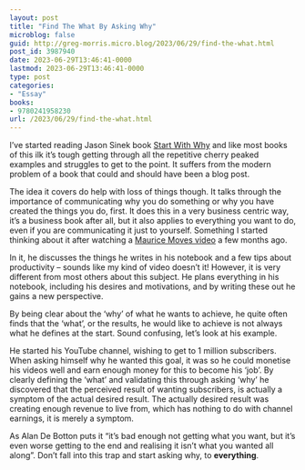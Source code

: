 ```yaml
---
layout: post
title: "Find The What By Asking Why"
microblog: false
guid: http://greg-morris.micro.blog/2023/06/29/find-the-what.html
post_id: 3987940
date: 2023-06-29T13:46:41-0000
lastmod: 2023-06-29T13:46:41-0000
type: post
categories:
- "Essay"
books:
- 9780241958230
url: /2023/06/29/find-the-what.html
---
```

I’ve started reading Jason Sinek book [Start With Why](https://micro.blog/books/9780241958230) and like most books of this ilk it’s tough getting through all the repetitive cherry peaked examples and struggles to get to the point. It suffers from the modern problem of a book that could and should have been a blog post.

The idea it covers do help with loss of things though. It talks through the importance of communicating why you do something or why you have created the things you do, first. It does this in a very business centric way, it’s a business book after all, but it also applies to everything you want to do, even if you are communicating it just to yourself. Something I started thinking about it after watching a [Maurice Moves video](https://youtu.be/inPnvN6PyLg?t=126) a few months ago.

In it, he discusses the things he writes in his notebook and a few tips about productivity – sounds like my kind of video doesn’t it! However, it is very different from most others about this subject. He plans everything in his notebook, including his desires and motivations, and by writing these out he gains a new perspective.

By being clear about the ‘why’ of what he wants to achieve, he quite often finds that the ‘what’, or the results, he would like to achieve is not always what he defines at the start. Sound confusing, let’s look at his example.

He started his YouTube channel, wishing to get to 1 million subscribers. When asking himself why he wanted this goal, it was so he could monetise his videos well and earn enough money for this to become his ‘job’. By clearly defining the ‘what’ and validating this through asking ‘why’ he discovered that the perceived result of wanting subscribers, is actually a symptom of the actual desired result. The actually desired result was creating enough revenue to live from, which has nothing to do with channel earnings, it is merely a symptom.

As Alan De Botton puts it “it’s bad enough not getting what you want, but it’s even worse getting to the end and realising it isn’t what you wanted all along”. Don’t fall into this trap and start asking why, to **everything**. 
